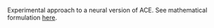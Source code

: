 Experimental approach to a neural version of ACE. See mathematical formulation [here](https://www.overleaf.com/read/qsqmqngspdms).
